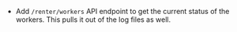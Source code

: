 - Add `/renter/workers` API endpoint to get the current status of the workers. This pulls it out of the log files as well. 